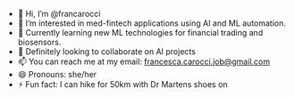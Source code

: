 - 👋 Hi, I’m @francarocci
- 👀 I’m interested in med-fintech applications using AI and ML automation.
- 🌱 Currently learning new ML technologies for financial trading and biosensors.
- 💞️ Definitely looking to collaborate on AI projects
- 📫 You can reach me at my email: francesca.carocci.job@gmail.com
- 😄 Pronouns: she/her
- ⚡ Fun fact: I can hike for 50km with Dr Martens shoes on

<!---
francarocci/francarocci is a ✨ special ✨ repository because its `README.md` (this file) appears on your GitHub profile.
You can click the Preview link to take a look at your changes.
--->
